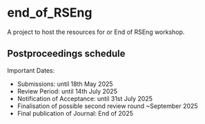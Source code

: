 # end_of_RSEng
A project to host the resources for or End of RSEng workshop.

## Postproceedings schedule
Important Dates:

- Submissions: until 18th May 2025
- Review Period: until 14th July 2025
- Notification of Acceptance: until 31st July 2025
- Finalisation of possible second review round ~September 2025
- Final publication of Journal: End of 2025
